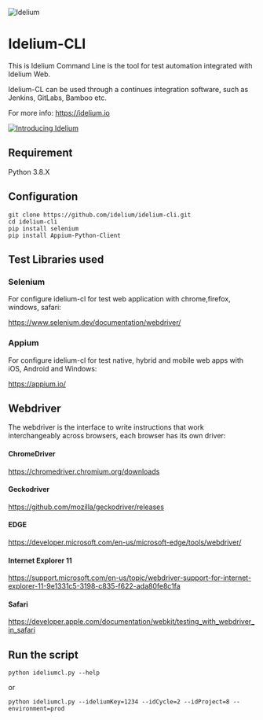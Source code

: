 ![Idelium](https://idelium.io/assets/images/idelium.png)

# Idelium-CLI

This is Idelium Command Line is the tool for test automation integrated with Idelium Web.

Idelium-CL can be used through a continues integration software, such as Jenkins, GitLabs, Bamboo etc.

For more info: https://idelium.io

[![Introducing Idelium](https://img.youtube.com/vi/nGe3c_CU0NQ/0.jpg)](https://youtu.be/nGe3c_CU0NQ)

## Requirement

Python 3.8.X

## Configuration

```
git clone https://github.com/idelium/idelium-cli.git
cd idelium-cli
pip install selenium
pip install Appium-Python-Client
```

## Test Libraries used

### Selenium

For configure idelium-cl for test web application with chrome,firefox, windows, safari:

https://www.selenium.dev/documentation/webdriver/

### Appium

For configure idelium-cl for test native, hybrid and mobile web apps with iOS, Android and Windows:

https://appium.io/

## Webdriver

The webdriver is the interface to write instructions that work interchangeably across browsers, each browser has its own driver:

#### ChromeDriver

https://chromedriver.chromium.org/downloads

#### Geckodriver

https://github.com/mozilla/geckodriver/releases

#### EDGE

https://developer.microsoft.com/en-us/microsoft-edge/tools/webdriver/

#### Internet Explorer 11

https://support.microsoft.com/en-us/topic/webdriver-support-for-internet-explorer-11-9e1331c5-3198-c835-f622-ada80fe8c1fa

#### Safari

https://developer.apple.com/documentation/webkit/testing_with_webdriver_in_safari

## Run the script

```
python ideliumcl.py	--help
```

or

```
python ideliumcl.py --ideliumKey=1234 --idCycle=2 --idProject=8 --environment=prod
```